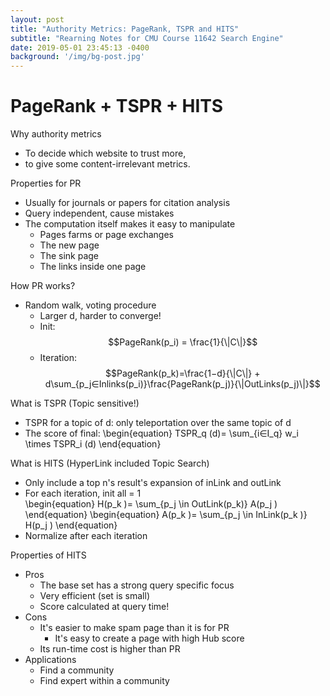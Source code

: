 ```yaml
---
layout: post
title: "Authority Metrics: PageRank, TSPR and HITS"
subtitle: "Rearning Notes for CMU Course 11642 Search Engine"
date: 2019-05-01 23:45:13 -0400
background: '/img/bg-post.jpg'
---
```


# PageRank + TSPR + HITS

Why authority metrics
- To decide which website to trust more, 
- to give some content-irrelevant metrics.


Properties for PR
- Usually for journals or papers for citation analysis
- Query independent, cause mistakes
- The computation itself makes it easy to manipulate
    - Pages farms or page exchanges
    - The new page
    - The sink page
    - The links inside one page


How PR works?
- Random walk, voting procedure
    - Larger d, harder to converge!
    - Init:
$$PageRank(p_i) = \frac{1}{\|C\|}$$
    - Iteration: 
$$PageRank(p_k)=\frac{1−d}{\|C\|} + d\sum_{p_j∈Inlinks(p_i)}\frac{PageRank(p_j)}{\|OutLinks(p_j)\|}$$

What is TSPR (Topic sensitive!)
- TSPR for a topic of d: only teleportation over the same topic of d
- The score of final:
\begin{equation}
TSPR_q (d)= \sum_{i∈I_q} w_i \times TSPR_i (d) 
\end{equation}


What is HITS (HyperLink included Topic Search)
- Only include a top n's result's expansion of inLink and outLink
- For each iteration, init all = 1  
\begin{equation}
     H(p_k )= \sum_{p_j \in OutLink(p_k)} A(p_j )
\end{equation}
\begin{equation}
    A(p_k )= \sum_{p_j \in InLink(p_k )} H(p_j )
\end{equation}
- Normalize after each iteration


Properties of HITS
- Pros
    - The base set has a strong query specific focus
    - Very efficient (set is small)
    - Score calculated at query time!
- Cons
    - It's easier to make spam page than it is for PR
        - It's easy to create a page with high Hub score
    - Its run-time cost is higher than PR
- Applications
    - Find a community
    - Find expert within a community


